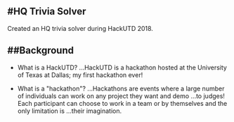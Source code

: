 #HQ Trivia Solver
---
Created an HQ trivia solver during HackUTD 2018.

##Background
---
- What is a HackUTD?
...HackUTD is a hackathon hosted at the University of Texas at Dallas; my first hackathon ever!

- What is a "hackathon"?
...Hackathons are events where a large number of individuals can work on any project they want and demo
...to judges! Each participant can choose to work in a team or by themselves and the only limitation is
...their imagination.


